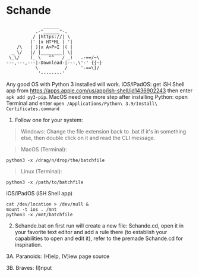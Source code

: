 # Schande
```
              ______
           .-"______"-.
          / |https://| \
         |' |x HT*ML | '|
    /\   | )|x A>P>I |( |
  _ \/   |/ |________| \|
 \_\/    (_ \   ^^   / _)   .-==/~\
---,---,---|-Download-|---,\'-' {{~}
           \          /     '-==\}/
            '--------'
```
Any good OS with Python 3 installed will work. iOS/iPadOS: get iSH Shell app from https://apps.apple.com/us/app/ish-shell/id1436902243 then enter `apk add py3-pip`. MacOS need one more step after installing Python: open Terminal and enter `open /Applications/Python\ 3.9/Install\ Certificates.command`

1. Follow one for your system:
 > Windows: Change the file extension back to .bat if it's in something else, then double click on it and read the CLI message.

 > MacOS (Terminal):
```
python3 -x /drag/n/drop/the/batchfile
```

 > Linux (Terminal):
```
python3 -x /path/to/batchfile
```

iOS/iPadOS (iSH Shell app)
```
cat /dev/location > /dev/null &
mount -t ios . /mnt
python3 -x /mnt/batchfile
```

2. Schande.bat on first run will create a new file: Schande.cd, open it in your favorite text editor and add a rule there (to establish your capabilities to open and edit it), refer to the premade Schande.cd for inspiration.

3A. Paranoids: (H)elp, (V)iew page source

3B. Braves: (I)nput
